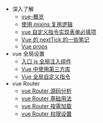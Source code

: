 - 深入了解
  - [vue-概览](Vue/vue-world.md)
  - [使用 mixins 复用逻辑](Vue/mixins.md)
  - [vue 自定义指令实现表单必填项](Vue/mixins.md)
  - [Vue 的 nextTick 的一些笔记](Vue/vue-nextTick.md)
  - [Vue props](Vue/think-vue-props.md)
- vue 全局设置
  - [入口 js 全局注入组件](Vue/injection-component.md)
  - [Vue 中使用第三方库](Vue/vue-third.md)
  - [Vue 全局自定义指令](Vue/vue-directives.md)
- vue Router
  - [vue Router 源码分析](Vue/vue-router-analysis.md)
  - [vue Router 基础用法](Vue/vue-router-basic-usage.md)
  - [vue Router 按需加载](Vue/vueRouter-Load-on-demand.md)
  - [vue Router 权限设置](Vue/Permissions-settings.md)